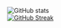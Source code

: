 ![GitHub stats](https://github-readme-stats.vercel.app/api?username=MrLeoOP&show_icons=true&count_private=true&include_all_commits=true&theme=swift)
  <br />[![GitHub Streak](https://streak-stats.demolab.com/?user=MrLeoOP&theme=highcontrast)](https://git.io/streak-stats)
